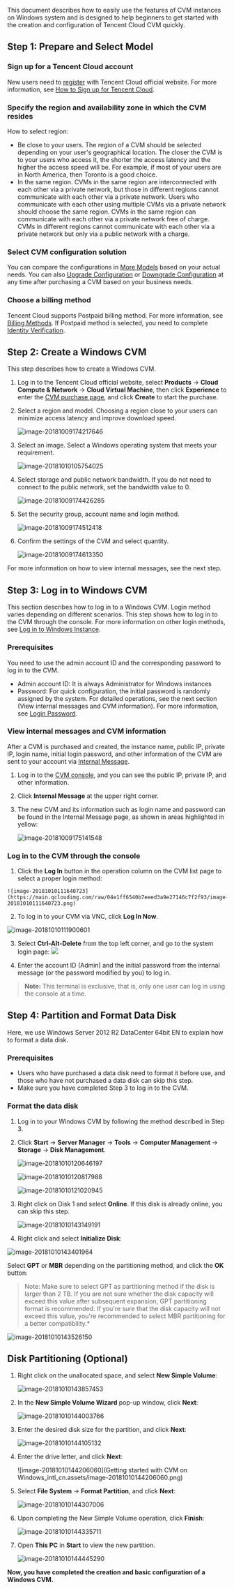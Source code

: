 
This document describes how to easily use the features of CVM instances on Windows system and is designed to help beginners to get started with the creation and configuration of Tencent Cloud CVM quickly.

<div id="page1"></div>

## Step 1: Prepare and Select Model
### Sign up for a Tencent Cloud account
New users need to [register](https://intl.cloud.tencent.com/register) with Tencent Cloud official website. For more information, see [How to Sign up for Tencent Cloud](/doc/product/378/9603).

### Specify the region and availability zone in which the CVM resides
How to select region:
 - Be close to your users.
The region of a CVM should be selected depending on your user's geographical location. The closer the CVM is to your users who access it, the shorter the access latency and the higher the access speed will be. For example, if most of your users are in North America, then Toronto is a good choice.
 - In the same region.
CVMs in the same region are interconnected with each other via a private network, but those in different regions cannot communicate with each other via a private network. Users who communicate with each other using multiple CVMs via a private network should choose the same region.
CVMs in the same region can communicate with each other via a private network free of charge.
CVMs in different regions cannot communicate with each other via a private network but only via a public network with a charge.

### Select CVM configuration solution
You can compare the configurations in [More Models](https://intl.cloud.tencent.com/document/product/213/7153) based on your actual needs. You can also [Upgrade Configuration](/doc/product/213/%E8%B0%83%E6%95%B4CVM%E5%AE%9E%E4%BE%8B%E9%85%8D%E7%BD%AE#1.-配置升级) or [Downgrade Configuration](/doc/product/213/%E8%B0%83%E6%95%B4CVM%E5%AE%9E%E4%BE%8B%E9%85%8D%E7%BD%AE#2.-配置降级) at any time after purchasing a CVM based on your business needs.

### Choose a billing method
Tencent Cloud supports Postpaid billing method. For more information, see [Billing Methods](/doc/product/213/2180).
If Postpaid method is selected, you need to complete [Identity Verification](https://console.cloud.tencent.com/developer/infomation).

<div id="page2"></div>

## Step 2: Create a Windows CVM
This step describes how to create a Windows CVM.

 1. Log in to the Tencent Cloud official website, select **Products** -> **Cloud Compute & Network** -> **Cloud Virtual Machine**, then click **Experience** to enter the [CVM purchase page](https://console.cloud.tencent.com/cvm/index), and click **Create** to start the purchase.

 2. Select a region and model. Choosing a region close to your users can minimize access latency and improve download speed.

    ![image-20181009174217646](https://main.qcloudimg.com/raw/820aa02738c2d69b70090083e292eb4b.png)

 3. Select an image. Select a Windows operating system that meets your requirement.

    ![image-20181010105754025](https://main.qcloudimg.com/raw/ae628bc9aea84e55b0a691bb59de1b4a/image-20181010105754025.png)

 4. Select storage and public network bandwidth. If you do not need to connect to the public network, set the bandwidth value to 0.

    ![image-20181009174426285](https://main.qcloudimg.com/raw/5cfedc485adae3943823ed7920f26aad.png)

 5. Set the security group, account name and login method.

    ![image-20181009174512418](https://main.qcloudimg.com/raw/08f3348cb809b812cd9bde269e21ce41.png)

 6. Confirm the settings of the CVM and select quantity.

    ![image-20181009174613350](https://main.qcloudimg.com/raw/05578198df6ea198935c89b56546ecb8.png)

For more information on how to view internal messages, see the next step.

<div id="Inter-Page">  </div>

## Step 3: Log in to Windows CVM
This section describes how to log in to a Windows CVM. Login method varies depending on different scenarios. This step shows how to log in to the CVM through the console. For more information on other login methods, see [Log in to Windows Instance](/doc/product/213/5435).

### Prerequisites
You need to use the admin account ID and the corresponding password to log in to the CVM.

 * Admin account ID: It is always Administrator for Windows instances
 * Password: For quick configuration, the initial password is randomly assigned by the system. For detailed operations, see the next section (View internal messages and CVM information).
   For more information, see [Login Password](/doc/product/213/6093).
### View internal messages and CVM information
After a CVM is purchased and created, the instance name, public IP, private IP, login name, initial login password, and other information of the CVM are sent to your account via [Internal Message](https://console.cloud.tencent.com/message).

 1. Log in to the [CVM console](https://console.cloud.tencent.com/cvm/index), and you can see the public IP, private IP, and other information.

 2. Click **Internal Message** at the upper right corner.

 3. The new CVM and its information such as login name and password can be found in the Internal Message page, as shown in areas highlighted in yellow:

    ![image-20181009175141548](https://main.qcloudimg.com/raw/a52108b18b1ab2313a8b92661e3e4782.png)


### Log in to the CVM through the console
  1. Click the **Log In** button in the operation column on the CVM list page to select a proper login method:

    ![image-20181010111640723](https://main.qcloudimg.com/raw/04e1ff6540b7eeed3a9e27146c7f2f93/image-20181010111640723.png)

  2. To log in to your CVM via VNC, click **Log In Now**.

  ![image-20181010111900601](https://main.qcloudimg.com/raw/9866809b13da4987f8396e75edce253d/image-20181010111900601.png)

 3. Select **Ctrl-Alt-Delete** from the top left corner, and go to the system login page:
    ![](https://main.qcloudimg.com/raw/9231fba98927bca92af8d3ad3bc43485/win1.png)

 4. Enter the account ID (Admin) and the initial password from the internal message (or the password modified by you) to log in.

>**Note:**
>This terminal is exclusive, that is, only one user can log in using the console at a time.

<div id="page4"></div>

## Step 4: Partition and Format Data Disk

Here, we use Windows Server 2012 R2 DataCenter 64bit EN to explain how to format a data disk.

### Prerequisites

 - Users who have purchased a data disk need to format it before use, and those who have not purchased a data disk can skip this step.
 - Make sure you have completed Step 3 to log in to the CVM.

### Format the data disk

1. Log in to your Windows CVM by following the method described in Step 3.

2. Click **Start** -> **Server Manager** -> **Tools** -> **Computer Management** -> **Storage** -> **Disk Management**.

   ![image-20181010120646197](https://main.qcloudimg.com/raw/f988db357f1daae7b6d2c35a7d20bc68/image-20181010120646197.png)

   ![image-20181010120817988](https://main.qcloudimg.com/raw/5cf806c9fff23e19fbede4a7334c4e37/image-20181010120817988.png)

   ![image-20181010121020945](https://main.qcloudimg.com/raw/4e43326adbcb539af918ef40302b24da/image-20181010121020945.png)

3. Right click on Disk 1 and select **Online**. If this disk is already online, you can skip this step.

   ![image-20181010143149191](https://main.qcloudimg.com/raw/5df2d05297fb9cf617f426369ecd0421/image-20181010143149191.png)

4. Right click and select **Initialize Disk**:

  ![image-20181010143401964](https://main.qcloudimg.com/raw/63ec811fecb252eecc569ade10944c1e/image-20181010143401964.png)




Select **GPT** or **MBR** depending on the partitioning method, and click the **OK** button:

> Note:
> Make sure to select GPT as partitioning method if the disk is larger than 2 TB. If you are not sure whether the disk capacity will exceed this value after subsequent expansion, GPT partitioning format is recommended. If you're sure that the disk capacity will not exceed this value, you're recommended to select MBR partitioning for a better compatibility.*

 ![image-20181010143526150](https://main.qcloudimg.com/raw/30d5a469940766d7aa36f6abad63f71c/image-20181010143401964.png)

## Disk Partitioning (Optional)

1. Right click on the unallocated space, and select **New Simple Volume**:

   ![image-20181010143857453](https://main.qcloudimg.com/raw/d2facf7e459d89501a18bfe339415666/image-20181010143857453.png)

2. In the **New Simple Volume Wizard** pop-up window, click **Next**:

   ![image-20181010144003766](https://main.qcloudimg.com/raw/21aef4b0d7d4a54b960fd564216fefbe/image-20181010144003766.png)

3. Enter the desired disk size for the partition, and click **Next**:

   ![image-20181010144105132](https://main.qcloudimg.com/raw/b7f9354ff8a28543dbe3777af8f595c0/image-20181010144105132.png)

4. Enter the drive letter, and click **Next**:

   ![image-20181010144206060](Getting started with CVM on Windows_intl_cn.assets/image-20181010144206060.png)

5. Select **File System** -> **Format Partition**, and click **Next**:

   ![image-20181010144307006](https://main.qcloudimg.com/raw/e4d65c61310e9515742143e3648605e5/image-20181010144206060.png)

6. Upon completing the New Simple Volume operation, click **Finish**:

   ![image-20181010144335711](https://main.qcloudimg.com/raw/04716f7b2dd855513d8767236f43aa37/image-20181010144335711.png)

7. Open **This PC** in **Start** to view the new partition.

   ![image-20181010144445290](https://main.qcloudimg.com/raw/ded8b50737ffe1d6d342bf604d9a9474/image-20181010144445290.png)

**Now, you have completed the creation and basic configuration of a Windows CVM.**

